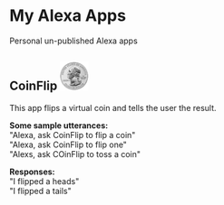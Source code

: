 # My Alexa Apps
Personal un-published Alexa apps  
  
## CoinFlip <img src="https://github.com/peterkabai/alexaApps/raw/master/CoinFlip/iconSmall.png" alt="logo" width="50"/>  
This app flips a virtual coin and tells the user the result.  

**Some sample utterances:**  
"Alexa, ask CoinFlip to flip a coin"  
"Alexa, ask CoinFlip to flip one"  
"Alexs, ask COinFlip to toss a coin"  

**Responses:**  
"I flipped a heads"  
"I flipped a tails"

